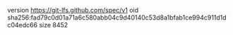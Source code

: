 version https://git-lfs.github.com/spec/v1
oid sha256:fad79c0d01a71a6c580abb04c9d40140c53d8a1bfab1ce994c911d1dc04edc66
size 8452
